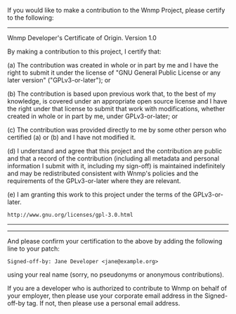 If you would like to make a contribution to the Wnmp Project, please 
certify to the following: 
***
Wnmp Developer's Certificate of Origin. Version 1.0

By making a contribution to this project, I certify that:

(a) The contribution was created in whole or in part by me and I have the
    right to submit it under the license of "GNU General Public License or
    any later version" ("GPLv3-or-later"); or

(b) The contribution is based upon previous work that, to the best of my
    knowledge, is covered under an appropriate open source license and I have
    the right under that license to submit that work with modifications,
    whether created in whole or in part by me, under GPLv3-or-later; or

(c) The contribution was provided directly to me by some other person who
    certified (a) or (b) and I have not modified it.

(d) I understand and agree that this project and the contribution are public
    and that a record of the contribution (including all metadata and
    personal information I submit with it, including my sign-off) is
    maintained indefinitely and may be redistributed consistent with
    Wnmp's policies and the requirements of the GPLv3-or-later where
    they are relevant.

(e) I am granting this work to this project under the terms of the
    GPLv3-or-later.

    http://www.gnu.org/licenses/gpl-3.0.html

***
***
And please confirm your certification to the above by adding the following
line to your patch:

	Signed-off-by: Jane Developer <jane@example.org>

using your real name (sorry, no pseudonyms or anonymous contributions).

If you are a developer who is authorized to contribute to Wnmp on
behalf of your employer, then please use your corporate email address in the
Signed-off-by tag.  If not, then please use a personal email address.

